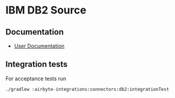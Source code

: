 # IBM DB2 Source

## Documentation
* [User Documentation](https://docs.airbyte.com/integrations/sources/db2)


## Integration tests
For acceptance tests run

`./gradlew :airbyte-integrations:connectors:db2:integrationTest`